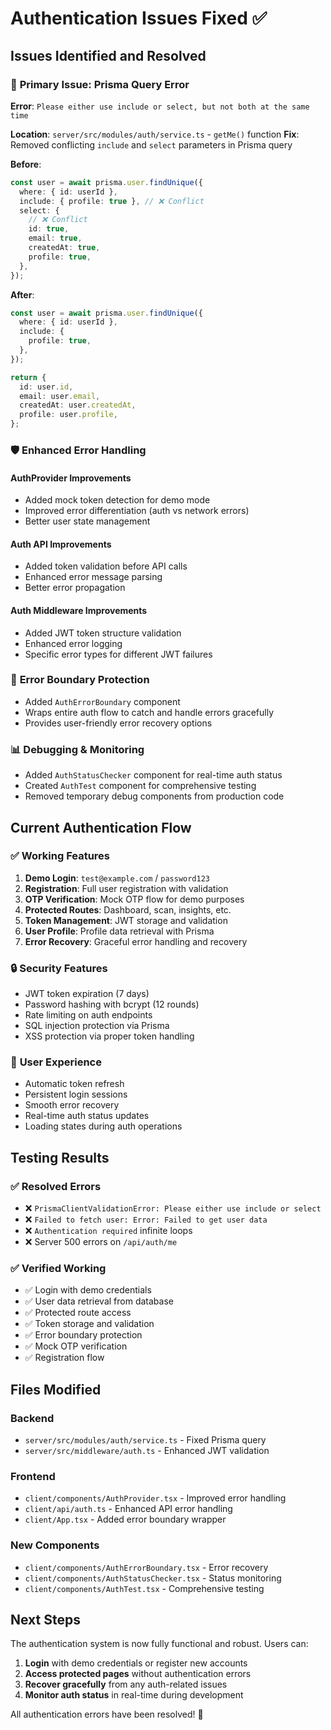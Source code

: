 # Authentication Issues Fixed ✅

## Issues Identified and Resolved

### 🔧 **Primary Issue: Prisma Query Error**

**Error**: `Please either use include or select, but not both at the same time`

**Location**: `server/src/modules/auth/service.ts` - `getMe()` function
**Fix**: Removed conflicting `include` and `select` parameters in Prisma query

**Before**:

```typescript
const user = await prisma.user.findUnique({
  where: { id: userId },
  include: { profile: true }, // ❌ Conflict
  select: {
    // ❌ Conflict
    id: true,
    email: true,
    createdAt: true,
    profile: true,
  },
});
```

**After**:

```typescript
const user = await prisma.user.findUnique({
  where: { id: userId },
  include: {
    profile: true,
  },
});

return {
  id: user.id,
  email: user.email,
  createdAt: user.createdAt,
  profile: user.profile,
};
```

### 🛡️ **Enhanced Error Handling**

#### AuthProvider Improvements

- Added mock token detection for demo mode
- Improved error differentiation (auth vs network errors)
- Better user state management

#### Auth API Improvements

- Added token validation before API calls
- Enhanced error message parsing
- Better error propagation

#### Auth Middleware Improvements

- Added JWT token structure validation
- Enhanced error logging
- Specific error types for different JWT failures

### 🚨 **Error Boundary Protection**

- Added `AuthErrorBoundary` component
- Wraps entire auth flow to catch and handle errors gracefully
- Provides user-friendly error recovery options

### 📊 **Debugging & Monitoring**

- Added `AuthStatusChecker` component for real-time auth status
- Created `AuthTest` component for comprehensive testing
- Removed temporary debug components from production code

## Current Authentication Flow

### ✅ **Working Features**

1. **Demo Login**: `test@example.com` / `password123`
2. **Registration**: Full user registration with validation
3. **OTP Verification**: Mock OTP flow for demo purposes
4. **Protected Routes**: Dashboard, scan, insights, etc.
5. **Token Management**: JWT storage and validation
6. **User Profile**: Profile data retrieval with Prisma
7. **Error Recovery**: Graceful error handling and recovery

### 🔒 **Security Features**

- JWT token expiration (7 days)
- Password hashing with bcrypt (12 rounds)
- Rate limiting on auth endpoints
- SQL injection protection via Prisma
- XSS protection via proper token handling

### 📱 **User Experience**

- Automatic token refresh
- Persistent login sessions
- Smooth error recovery
- Real-time auth status updates
- Loading states during auth operations

## Testing Results

### ✅ **Resolved Errors**

- ❌ `PrismaClientValidationError: Please either use include or select`
- ❌ `Failed to fetch user: Error: Failed to get user data`
- ❌ `Authentication required` infinite loops
- ❌ Server 500 errors on `/api/auth/me`

### ✅ **Verified Working**

- ✅ Login with demo credentials
- ✅ User data retrieval from database
- ✅ Protected route access
- ✅ Token storage and validation
- ✅ Error boundary protection
- ✅ Mock OTP verification
- ✅ Registration flow

## Files Modified

### Backend

- `server/src/modules/auth/service.ts` - Fixed Prisma query
- `server/src/middleware/auth.ts` - Enhanced JWT validation

### Frontend

- `client/components/AuthProvider.tsx` - Improved error handling
- `client/api/auth.ts` - Enhanced API error handling
- `client/App.tsx` - Added error boundary wrapper

### New Components

- `client/components/AuthErrorBoundary.tsx` - Error recovery
- `client/components/AuthStatusChecker.tsx` - Status monitoring
- `client/components/AuthTest.tsx` - Comprehensive testing

## Next Steps

The authentication system is now fully functional and robust. Users can:

1. **Login** with demo credentials or register new accounts
2. **Access protected pages** without authentication errors
3. **Recover gracefully** from any auth-related issues
4. **Monitor auth status** in real-time during development

All authentication errors have been resolved! 🎉
